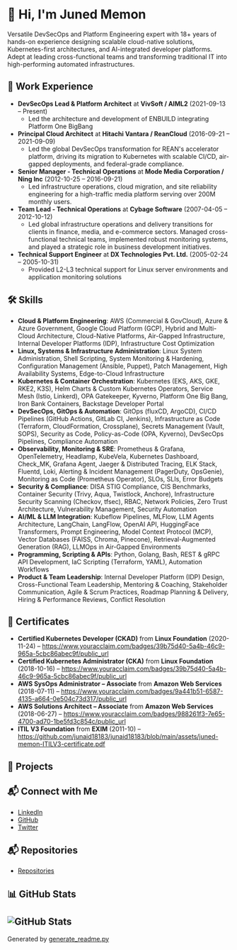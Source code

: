 # 👋 Hi, I'm Juned Memon
Versatile DevSecOps and Platform Engineering expert with 18+ years of hands-on experience designing scalable cloud-native solutions, Kubernetes-first architectures, and AI-integrated developer platforms. Adept at leading cross-functional teams and transforming traditional IT into high-performing automated infrastructures.

## 💼 Work Experience
- **DevSecOps Lead & Platform Architect** at **VivSoft / AIML2** (2021-09-13 – Present)
  - Led the architecture and development of ENBUILD integrating Platform One BigBang
- **Principal Cloud Architect** at **Hitachi Vantara / ReanCloud** (2016-09-21 – 2021-09-09)
  - Led the global DevSecOps transformation for REAN's accelerator platform, driving its migration to Kubernetes with scalable CI/CD, air-gapped deployments, and federal-grade compliance.
- **Senior Manager - Technical Operations** at **Mode Media Corporation / Ning Inc** (2012-10-25 – 2016-09-21)
  - Led infrastructure operations, cloud migration, and site reliability engineering for a high-traffic media platform serving over 200M monthly users.
- **Team Lead - Technical Operations** at **Cybage Software** (2007-04-05 – 2012-10-12)
  - Led global infrastructure operations and delivery transitions for clients in finance, media, and e-commerce sectors. Managed cross-functional technical teams, implemented robust monitoring systems, and played a strategic role in business development initiatives.
- **Technical Support Engineer** at **DX Technologies Pvt. Ltd.** (2005-02-24 – 2005-10-31)
  - Provided L2-L3 technical support for Linux server environments and application monitoring solutions

## 🛠 Skills
- **Cloud & Platform Engineering**: AWS (Commercial & GovCloud), Azure & Azure Government, Google Cloud Platform (GCP), Hybrid and Multi-Cloud Architecture, Cloud-Native Platforms, Air-Gapped Infrastructure, Internal Developer Platforms (IDP), Infrastructure Cost Optimization
- **Linux, Systems & Infrastructure Administration**: Linux System Administration, Shell Scripting, System Monitoring & Hardening, Configuration Management (Ansible, Puppet), Patch Management, High Availability Systems, Edge-to-Cloud Infrastructure
- **Kubernetes & Container Orchestration**: Kubernetes (EKS, AKS, GKE, RKE2, K3S), Helm Charts & Custom Kubernetes Operators, Service Mesh (Istio, Linkerd), OPA Gatekeeper, Kyverno, Platform One Big Bang, Iron Bank Containers, Backstage Developer Portal
- **DevSecOps, GitOps & Automation**: GitOps (fluxCD, ArgoCD), CI/CD Pipelines (GitHub Actions, GitLab CI, Jenkins), Infrastructure as Code (Terraform, CloudFormation, Crossplane), Secrets Management (Vault, SOPS), Security as Code, Policy-as-Code (OPA, Kyverno), DevSecOps Pipelines, Compliance Automation
- **Observability, Monitoring & SRE**: Prometheus & Grafana, OpenTelemetry, Headlamp, KubeVela, Kubernetes Dashboard, Check_MK, Grafana Agent, Jaeger & Distributed Tracing, ELK Stack, Fluentd, Loki, Alerting & Incident Management (PagerDuty, OpsGenie), Monitoring as Code (Prometheus Operator), SLOs, SLIs, Error Budgets
- **Security & Compliance**: DISA STIG Compliance, CIS Benchmarks, Container Security (Trivy, Aqua, Twistlock, Anchore), Infrastructure Security Scanning (Checkov, tfsec), RBAC, Network Policies, Zero Trust Architecture, Vulnerability Management, Security Automation
- **AI/ML & LLM Integration**: Kubeflow Pipelines, MLFlow, LLM Agents Architecture, LangChain, LangFlow, OpenAI API, HuggingFace Transformers, Prompt Engineering, Model Context Protocol (MCP), Vector Databases (FAISS, Chroma, Pinecone), Retrieval-Augmented Generation (RAG), LLMOps in Air-Gapped Environments
- **Programming, Scripting & APIs**: Python, Golang, Bash, REST & gRPC API Development, IaC Scripting (Terraform, YAML), Automation Workflows
- **Product & Team Leadership**: Internal Developer Platform (IDP) Design, Cross-Functional Team Leadership, Mentoring & Coaching, Stakeholder Communication, Agile & Scrum Practices, Roadmap Planning & Delivery, Hiring & Performance Reviews, Conflict Resolution

## 🚀 Certificates
- **Certified Kubernetes Developer (CKAD)** from **Linux Foundation** (2020-11-24) – https://www.youracclaim.com/badges/39b75d40-5a4b-46c9-965a-5cbc86abec9f/public_url
- **Certified Kubernetes Administrator (CKA)** from **Linux Foundation** (2018-10-16) – https://www.youracclaim.com/badges/39b75d40-5a4b-46c9-965a-5cbc86abec9f/public_url
- **AWS SysOps Administrator – Associate** from **Amazon Web Services** (2018-07-11) – https://www.youracclaim.com/badges/9a441b51-6587-4135-a664-0e504c73d317/public_url
- **AWS Solutions Architect – Associate** from **Amazon Web Services** (2018-06-27) – https://www.youracclaim.com/badges/988261f3-7e65-4700-ad70-1be5fd3c854c/public_url
- **ITIL V3 Foundation** from **EXIM** (2011-10) – https://github.com/junaid18183/junaid18183/blob/main/assets/juned-memon-ITILV3-certificate.pdf
## 🚀 Projects
## 📬 Connect with Me
- [LinkedIn](https://linkedin.com/in/junaid18183)
- [GitHub](https://github.com/junaid18183)
- [Twitter](https://twitter.com/junaid18183)
## 📬 Repositories
- [Repositories](https://github.com/junaid18183?tab=repositories&q=&type=public&language=&sort=)
## 📊 GitHub Stats
![GitHub Stats](https://github-readme-stats.vercel.app/api?username=junaid18183&count_private=true&show_icons=true&include_all_commits=true)
---
Generated by [generate_readme.py]()
